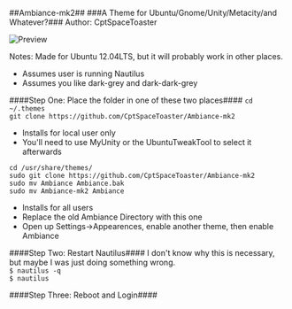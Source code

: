 ##Ambiance-mk2##
###A Theme for Ubuntu/Gnome/Unity/Metacity/and Whatever?###
Author: CptSpaceToaster

![Preview](http://i.imgur.com/5h0Jc9c.jpg "Logo")

Notes: Made for Ubuntu 12.04LTS, but it will probably work in other places.
- Assumes user is running Nautilus
- Assumes you like dark-grey and dark-dark-grey

####Step One: Place the folder in one of these two places####
`cd ~/.themes`  
`git clone https://github.com/CptSpaceToaster/Ambiance-mk2`
- Installs for local user only
- You'll need to use MyUnity or the UbuntuTweakTool to select it afterwards

`cd /usr/share/themes/`  
`sudo git clone https://github.com/CptSpaceToaster/Ambiance-mk2`  
`sudo mv Ambiance Ambiance.bak`  
`sudo mv Ambiance-mk2 Ambiance`
- Installs for all users
- Replace the old Ambiance Directory with this one
- Open up Settings->Appearences, enable another theme, then enable Ambiance

####Step Two: Restart Nautilus####
I don't know why this is necessary, but maybe I was just doing something wrong.  
`$ nautilus -q`  
`$ nautilus`

####Step Three: Reboot and Login####

